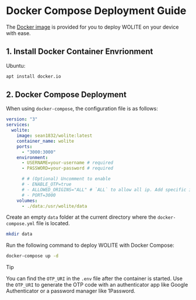 # Docker Compose Deployment Guide

The [Docker image](https://hub.docker.com/repository/docker/sean1832/wolite) is provided for you to deploy WOLITE on your device with ease.

## 1. Install Docker Container Envrionment

Ubuntu:

```sh
apt install docker.io
```

## 2. Docker Compose Deployment

When using `docker-compose`, the configuration file is as follows:

```yaml
version: "3"
services:
  wolite:
    image: sean1832/wolite:latest
    container_name: wolite
    ports:
      - "3000:3000"
    environment:
      - USERNAME=your-username # required
      - PASSWORD=your-password # required

      # # (Optional) Uncomment to enable
      # - ENABLE_OTP=true
      # - ALLOWED_ORIGINS="ALL" # `ALL` to allow all ip. Add specific ip addresses to restrict access
      # - PORT=3000
    volumes:
      - ./data:/usr/wolite/data
```

Create an empty `data` folder at the current directory where the `docker-compose.yml` file is located.

```sh
mkdir data
```

Run the following command to deploy WOLITE with Docker Compose:

```sh
docker-compose up -d
```

> [!TIP]
> You can find the `OTP_URI` in the `.env` file after the container is started. Use the `OTP_URI` to generate the OTP code with an authenticator app like Google Authenticator or a password manager like 1Password.
